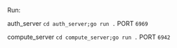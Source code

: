 Run:

auth_server `cd auth_server;go run .` PORT `6969`

compute_server `cd compute_server;go run .` PORT `6942`
